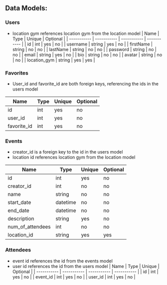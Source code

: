 ## Data Models:

### Users
- location gym references location gym from the location model
| Name | Type | Unique | Optional |
| ----------- | ----------- | ----------- | ----------- |
| id | int | yes | no |
| username | string | yes | no |
| firstName | string | no | no |
| lastName | string | no | no |
| password | string | no | no |
| email | string | yes | no |
| bio | string | no | no |
| avatar | string | no | no |
| location_gym | string | yes | yes |

### Favorites
- User_id and favorite_id are both foreign keys, referencing the ids in the users model

| Name | Type | Unique | Optional |
| ----------- | ----------- | ----------- | ----------- |
| id | int | yes | no |
| user_id | int | yes | no |
| favorite_id | int | yes | no |

### Events
- creator_id is a foreign key to the id in the users model
- location id references location gym from the location model

| Name | Type | Unique | Optional |
| ----------- | ----------- | ----------- | ----------- |
| id | int | yes | no |
| creator_id | int | no | no |
| name | string | no | no |
| start_date | datetime | no | no |
| end_date | datetime | no | no |
| description | string | yes | no |
| num_of_attendees | int | no | no |
| location_id | string | yes | yes |

### Attendees
- event id references the id from the events model
- user id references the id from the users model
| Name | Type | Unique | Optional |
| ----------- | ----------- | ----------- | ----------- |
| id | int | yes | no |
| event_id | int | yes | no |
| user_id | int | yes | no |
